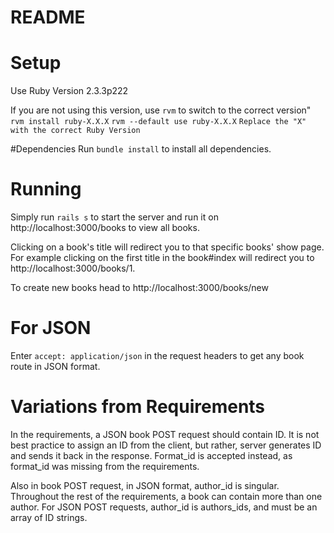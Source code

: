 # README

# Setup
Use Ruby Version 2.3.3p222

If you are not using this version, use `rvm` to switch to the correct version"
`rvm install ruby-X.X.X`
`rvm --default use ruby-X.X.X`
`Replace the "X" with the correct Ruby Version`

#Dependencies
Run `bundle install` to install all dependencies.

# Running
Simply run `rails s` to start the server and run it on http://localhost:3000/books
to view all books.

Clicking on a book's title will redirect you to that specific books' show page.
For example clicking on the first title in the book#index will redirect you to http://localhost:3000/books/1.

To create new books head to http://localhost:3000/books/new

# For JSON

Enter `accept: application/json` in the request headers to get any book route in JSON format.

# Variations from Requirements
In the requirements, a JSON book POST request should contain ID. It is not best practice to assign an ID from the client, but rather, server generates ID and sends it back in the response. Format_id is accepted instead, as format_id was missing from the requirements.

Also in book POST request, in JSON format, author_id is singular. Throughout the rest of the requirements, a book can contain more than one author. For JSON POST requests, author_id is authors_ids, and must be an array of ID strings.
